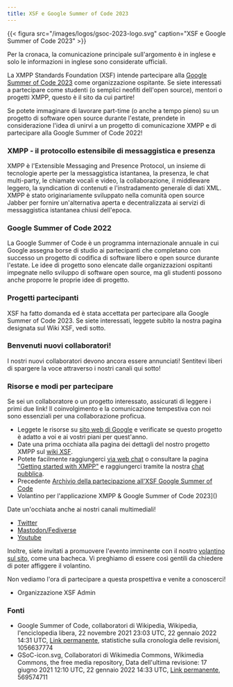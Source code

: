 ```yaml
---
title: XSF e Google Summer of Code 2023
---
```


{{< figura src="/images/logos/gsoc-2023-logo.svg" caption="XSF e Google Summer of Code 2023" >}}

Per la cronaca, la comunicazione principale sull'argomento è in inglese e solo le informazioni in inglese sono considerate ufficiali.

La XMPP Standards Foundation (XSF) intende partecipare alla [Google Summer of Code 2023](https://summerofcode.withgoogle.com/programs/2023) come organizzazione ospitante.
Se siete interessati a partecipare come studenti (o semplici neofiti dell'open source), mentori o progetti XMPP, questo è il sito da cui partire!
 
Se potete immaginare di lavorare part-time (o anche a tempo pieno) su un progetto di software open source durante l'estate, prendete in considerazione l'idea di unirvi a un progetto di comunicazione XMPP e di partecipare alla Google Summer of Code 2022!

### XMPP - il protocollo estensibile di messaggistica e presenza

XMPP è l'Extensible Messaging and Presence Protocol, un insieme di tecnologie aperte per la messaggistica istantanea, la presenza, le chat multi-party, le chiamate vocali e video, la collaborazione, il middleware leggero, la syndication di contenuti e l'instradamento generale di dati XML. XMPP è stato originariamente sviluppato nella comunità open source Jabber per fornire un'alternativa aperta e decentralizzata ai servizi di messaggistica istantanea chiusi dell'epoca.

### Google Summer of Code 2022

La Google Summer of Code è un programma internazionale annuale in cui Google assegna borse di studio ai partecipanti che completano con successo un progetto di codifica di software libero e open source durante l'estate. Le idee di progetto sono elencate dalle organizzazioni ospitanti impegnate nello sviluppo di software open source, ma gli studenti possono anche proporre le proprie idee di progetto. 

### Progetti partecipanti

XSF ha fatto domanda ed è stata accettata per partecipare alla Google Summer of Code 2023. Se siete interessati, leggete subito la nostra pagina designata sul Wiki XSF, vedi sotto.

### Benvenuti nuovi collaboratori!

I nostri nuovi collaboratori devono ancora essere annunciati! Sentitevi liberi di spargere la voce attraverso i nostri canali qui sotto!

### Risorse e modi per partecipare

Se sei un collaboratore o un progetto interessato, assicurati di leggere i primi due link! Il coinvolgimento e la comunicazione tempestiva con noi sono essenziali per una collaborazione proficua.

- Leggete le risorse su [sito web di Google](https://summerofcode.withgoogle.com/help) e verificate se questo progetto è adatto a voi e ai vostri piani per quest'anno.
- Date una prima occhiata alla pagina dei dettagli del nostro progetto XMPP sul [wiki XSF](https://wiki.xmpp.org/web/Google_Summer_of_Code_2023).
- Potete facilmente raggiungerci [via web chat](https://xmpp.org/chat#converse/room?jid=gsoc@muc.xmpp.org) o consultare la pagina ["Getting started with XMPP"](https://xmpp.org/getting-started/) e raggiungerci tramite la nostra [chat pubblica](xmpp:gsoc@muc.xmpp.org?join).
- Precedente [Archivio della partecipazione all'XSF Google Summer of Code](https://wiki.xmpp.org/web/GSoC#Overview)
- Volantino per l'applicazione XMPP & Google Summer of Code 2023]()

Date un'occhiata anche ai nostri canali multimediali!

- [Twitter](https://twitter.com/xmpp)
- [Mastodon/Fediverse](https://fosstodon.org/@xmpp/)
- [Youtube](https://www.youtube.com/c/XMPPStandardsFoundation)

Inoltre, siete invitati a promuovere l'evento imminente con il nostro [volantino sul sito](/images/promo/Flyer_XMPP_GSoC2022_EN.pdf), come una bacheca. Vi preghiamo di essere così gentili da chiedere di poter affiggere il volantino.

Non vediamo l'ora di partecipare a questa prospettiva e venite a conoscerci!
 - Organizzazione XSF Admin

### Fonti

- Google Summer of Code, collaboratori di Wikipedia, Wikipedia, l'enciclopedia libera, 22 novembre 2021 23:03 UTC, 22 gennaio 2022 14:31 UTC, [Link permanente](https://en.wikipedia.org/w/index.php?title=Google_Summer_of_Code&oldid=1056637774), statistiche sulla cronologia delle revisioni, 1056637774
- GSoC-icon.svg, Collaboratori di Wikimedia Commons, Wikimedia Commons, the free media repository, Data dell'ultima revisione: 17 giugno 2021 12:10 UTC, 22 gennaio 2022 14:33 UTC, [Link permanente](https://commons.wikimedia.org/w/index.php?title=File:GSoC-icon.svg&oldid=569574711), 569574711
